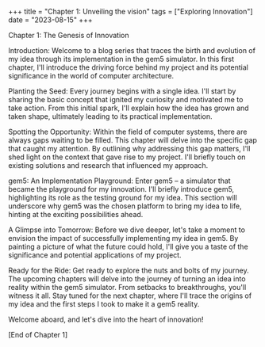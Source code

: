 +++
title = "Chapter 1: Unveiling the vision"
tags = ["Exploring Innovation"]
date = "2023-08-15"
+++

Chapter 1: The Genesis of Innovation

Introduction:
Welcome to a blog series that traces the birth and evolution of my idea through its implementation in the gem5 simulator. In this first chapter, I'll introduce the driving force behind my project and its potential significance in the world of computer architecture.

Planting the Seed:
Every journey begins with a single idea. I'll start by sharing the basic concept that ignited my curiosity and motivated me to take action. From this initial spark, I'll explain how the idea has grown and taken shape, ultimately leading to its practical implementation.

Spotting the Opportunity:
Within the field of computer systems, there are always gaps waiting to be filled. This chapter will delve into the specific gap that caught my attention. By outlining why addressing this gap matters, I'll shed light on the context that gave rise to my project. I'll briefly touch on existing solutions and research that influenced my approach.

gem5: An Implementation Playground:
Enter gem5 – a simulator that became the playground for my innovation. I'll briefly introduce gem5, highlighting its role as the testing ground for my idea. This section will underscore why gem5 was the chosen platform to bring my idea to life, hinting at the exciting possibilities ahead.

A Glimpse into Tomorrow:
Before we dive deeper, let's take a moment to envision the impact of successfully implementing my idea in gem5. By painting a picture of what the future could hold, I'll give you a taste of the significance and potential applications of my project.

Ready for the Ride:
Get ready to explore the nuts and bolts of my journey. The upcoming chapters will delve into the journey of turning an idea into reality within the gem5 simulator. From setbacks to breakthroughs, you'll witness it all. Stay tuned for the next chapter, where I'll trace the origins of my idea and the first steps I took to make it a gem5 reality.

Welcome aboard, and let's dive into the heart of innovation!

[End of Chapter 1]